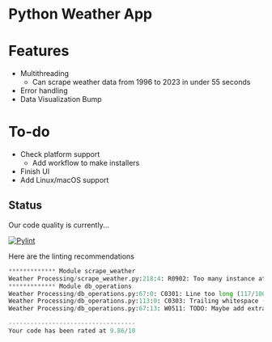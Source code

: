 # Python Weather App

# Features
- Multithreading
  - Can scrape weather data from 1996 to 2023 in under 55 seconds
- Error handling
- Data Visualization
Bump
# To-do
- Check platform support
  - Add workflow to make installers
- Finish UI
- Add Linux/macOS support 

## Status


Our code quality is currently...

[![Pylint](https://github.com/tadghh/PythonWeatherApp/actions/workflows/pylint.yml/badge.svg?branch=main&event=push)](https://github.com/tadghh/PythonWeatherApp/actions/workflows/pylint.yml)

Here are the linting recommendations
```python
************* Module scrape_weather
Weather Processing/scrape_weather.py:218:4: R0902: Too many instance attributes (10/7) (too-many-instance-attributes)
************* Module db_operations
Weather Processing/db_operations.py:67:0: C0301: Line too long (117/100) (line-too-long)
Weather Processing/db_operations.py:113:0: C0303: Trailing whitespace (trailing-whitespace)
Weather Processing/db_operations.py:67:13: W0511: TODO: Maybe add extra validation just in-case someone forgets to validate before calling this function. (fixme)

-----------------------------------
Your code has been rated at 9.86/10

```
